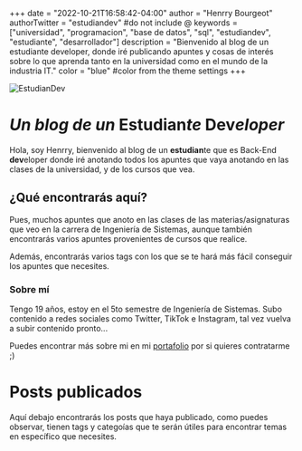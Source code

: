 +++
date = "2022-10-21T16:58:42-04:00"
author = "Henrry Bourgeot"
authorTwitter = "estudiandev" #do not include @
keywords = ["universidad", "programacion", "base de datos", "sql", "estudiandev", "estudiante", "desarrollador"]
description = "Bienvenido al blog de un estudiante developer, donde iré publicando apuntes y cosas de interés sobre lo que aprenda tanto en la universidad como en el mundo de la industria IT."
color = "blue" #color from the theme settings
+++

![EstudianDev](img/cover.png)

# _Un blog de un_ Estudian*te* Dev*eloper*

Hola, soy Henrry, bienvenido al blog de un **estudian**te que es Back-End **dev**eloper donde iré anotando todos los apuntes que vaya anotando en las clases de la universidad, y de los cursos que vea.

## ¿Qué encontrarás aquí?

Pues, muchos apuntes que anoto en las clases de las materias/asignaturas que veo en la carrera de Ingeniería de Sistemas, aunque también encontrarás varios apuntes provenientes de cursos que realice.

Además, encontrarás varios tags con los que se te hará más fácil conseguir los apuntes que necesites.

### Sobre mí

Tengo 19 años, estoy en el 5to semestre de Ingeniería de Sistemas. Subo contenido a redes sociales como Twitter, TikTok e Instagram, tal vez vuelva a subir contenido pronto...

Puedes encontrar más sobre mi en mi [portafolio](https://www.henrry.online) por si quieres contratarme ;)

# Posts publicados

Aquí debajo encontrarás los posts que haya publicado, como puedes observar, tienen tags y categoías que te serán útiles para encontrar temas en específico que necesites.
